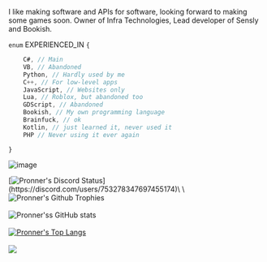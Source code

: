 I like making software and APIs for software, looking forward to making some games soon. Owner of Infra Technologies, Lead developer of Sensly and Bookish.

`enum` EXPERIENCED_IN `{`
```csharp
    C#, // Main
    VB, // Abandoned
    Python, // Hardly used by me
    C++, // For low-level apps
    JavaScript, // Websites only
    Lua, // Roblox, but abandoned too
    GDScript, // Abandoned
    Bookish, // My own programming language
    Brainfuck, // ok
    Kotlin, // just learned it, never used it
    PHP // Never using it ever again
```
`}`
    

![image](https://user-images.githubusercontent.com/84229419/201465468-f9960313-31f9-44c8-bb24-840a1465e23e.png)

[![Pronner's Discord Status](https://lanyard.cnrad.dev/api/753278347697455174?theme=dark&animated=true&borderRadius=10px&idleMessage=Coding%20literally%20all%20the%20time.)](https://discord.com/users/753278347697455174)\
\
![Pronner's Github Trophies](https://github-profile-trophy.vercel.app/?username=ryo-ma&theme=discord)\
\
![Pronner'ss GitHub stats](https://github-readme-stats.vercel.app/api?username=Pronner&show_icons=true&theme=radical)\
\
[![Pronner's Top Langs](https://github-readme-stats.vercel.app/api/top-langs/?username=Pronner&theme=radical&show_icons=true&layout=compact)](https://github.com/Pronner/github-readme-stats)\
\
![](https://komarev.com/ghpvc/?username=Pronner&color=blue&style=flat-square)
